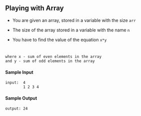 ## **Playing with Array**

- You are given an array, stored in a variable with the size `arr`

- The size of the array stored in a variable with the name `n`

- You have to find the value of the equation `x*y`
#
    where x - sum of even elements in the array
    and y - sum of odd elements in the array


#### **Sample Input**
    input:  4
            1 2 3 4

#### **Sample Output**
    output: 24
